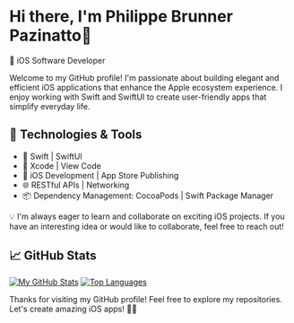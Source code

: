 # Hi there, I'm Philippe Brunner Pazinatto👋

🚀 iOS Software Developer 

Welcome to my GitHub profile! I'm passionate about building elegant and efficient iOS applications that enhance the Apple ecosystem experience. I enjoy working with Swift and SwiftUI to create user-friendly apps that simplify everyday life.

## 🧰 Technologies & Tools

- 🔨 Swift | SwiftUI 
- 🧱 Xcode | View Code
- 📱 iOS Development | App Store Publishing
- 🌐 RESTful APIs | Networking
- 📦 Dependency Management: CocoaPods | Swift Package Manager

💡 I'm always eager to learn and collaborate on exciting iOS projects. If you have an interesting idea or would like to collaborate, feel free to reach out!


## 📈 GitHub Stats

[![My GitHub Stats](https://github-readme-stats.vercel.app/api?username=iPhilippe&show_icons=true&theme=dark)](https://github.com/iPhilippe)  [![Top Languages](https://github-readme-stats.vercel.app/api/top-langs/?username=iPhilippe&layout=compact&theme=dark)](https://github.com/iPhilippe)

Thanks for visiting my GitHub profile! Feel free to explore my repositories. Let's create amazing iOS apps! 📱🚀
